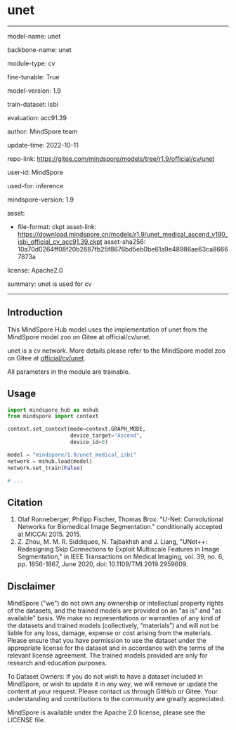 # unet

---

model-name: unet

backbone-name: unet

module-type: cv

fine-tunable: True

model-version: 1.9

train-dataset: isbi

evaluation: acc91.39

author: MindSpore team

update-time: 2022-10-11

repo-link: <https://gitee.com/mindspore/models/tree/r1.9/official/cv/unet>

user-id: MindSpore

used-for: inference

mindspore-version: 1.9

asset:

-
    file-format: ckpt
    asset-link: <https://download.mindspore.cn/models/r1.9/unet_medical_ascend_v190_isbi_official_cv_acc91.39.ckpt>
    asset-sha256: 10a70d0264ff08f20b2887fb25f8676bd5eb0be61a9e48986ae63ca86667873a

license: Apache2.0

summary: unet is used for cv

---

## Introduction

This MindSpore Hub model uses the implementation of unet from the MindSpore model zoo on Gitee at official/cv/unet.

unet is a cv network. More details please refer to the MindSpore model zoo on Gitee at [official/cv/unet](https://gitee.com/mindspore/models/blob/r1.9/official/cv/unet/README.md).

All parameters in the module are trainable.

## Usage

```python
import mindspore_hub as mshub
from mindspore import context

context.set_context(mode=context.GRAPH_MODE,
                    device_target="Ascend",
                    device_id=0)

model = "mindspore/1.9/unet_medical_isbi"
network = mshub.load(model)
network.set_train(False)

# ...
```

## Citation

1. Olaf Ronneberger, Philipp Fischer, Thomas Brox. "U-Net: Convolutional Networks for Biomedical Image Segmentation." conditionally accepted at MICCAI 2015. 2015.
2. Z. Zhou, M. M. R. Siddiquee, N. Tajbakhsh and J. Liang, "UNet++: Redesigning Skip Connections to Exploit Multiscale Features in Image Segmentation," in IEEE Transactions on Medical Imaging, vol. 39, no. 6, pp. 1856-1867, June 2020, doi: 10.1109/TMI.2019.2959609.

## Disclaimer

MindSpore ("we") do not own any ownership or intellectual property rights of the datasets, and the trained models are provided on an "as is" and "as available" basis. We make no representations or warranties of any kind of the datasets and trained models (collectively, “materials”) and will not be liable for any loss, damage, expense or cost arising from the materials. Please ensure that you have permission to use the dataset under the appropriate license for the dataset and in accordance with the terms of the relevant license agreement. The trained models provided are only for research and education purposes.

To Dataset Owners: If you do not wish to have a dataset included in MindSpore, or wish to update it in any way, we will remove or update the content at your request. Please contact us through GitHub or Gitee. Your understanding and contributions to the community are greatly appreciated.

MindSpore is available under the Apache 2.0 license, please see the LICENSE file.
